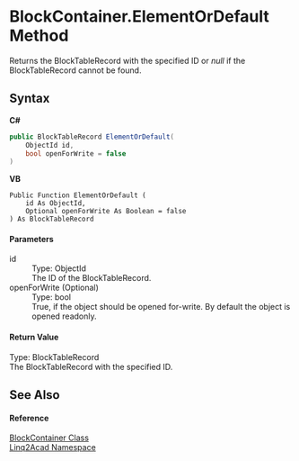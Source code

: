 # BlockContainer.ElementOrDefault Method 
 

Returns the BlockTableRecord with the specified ID or <i>null</i> if the BlockTableRecord cannot be found.

## Syntax

**C#**<br />
``` C#
public BlockTableRecord ElementOrDefault(
	ObjectId id,
	bool openForWrite = false
)
```

**VB**<br />
``` VB
Public Function ElementOrDefault ( 
	id As ObjectId,
	Optional openForWrite As Boolean = false
) As BlockTableRecord
```


#### Parameters
<dl><dt>id</dt><dd>Type: ObjectId<br />The ID of the BlockTableRecord.</dd><dt>openForWrite (Optional)</dt><dd>Type: bool<br />True, if the object should be opened for-write. By default the object is opened readonly.</dd></dl>

#### Return Value
Type: BlockTableRecord<br />The BlockTableRecord with the specified ID.

## See Also


#### Reference
<a href="T_Linq2Acad_BlockContainer.md">BlockContainer Class</a><br /><a href="N_Linq2Acad.md">Linq2Acad Namespace</a><br />
